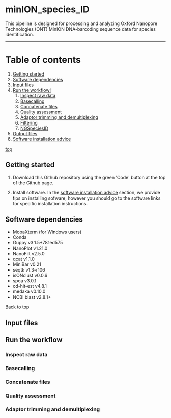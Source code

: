 # minION_species_ID

This pipeline is designed for processing and analyzing Oxford Nanopore Technologies (ONT) MinION DNA-barcoding sequence data for species identification. 

-------------
# Table of contents
1. [Getting started](#start)
2. [Software dependencies](#Dependencies)
3. [Input files](#inputs)
4. [Run the workflow!](#runpipe)
    1. [Inspect raw data](#raw)
    2. [Basecalling](#base)
    3. [Concatenate files](#cat)
    4. [Quality assessment](#qc)
    5. [Adaptor trimming and demultiplexing](#demult)
    6. [Filtering](#filt)
    7. [NGSpeciesID](#ngspeciesid)
5. [Output files](#outputs)
6. [Software installation advice](#installadvice)

[top](#top)

## Getting started <a name="start"></a>

1. Download this Github repository using the green 'Code' button at the top of the Github page. 

2. Install software. In the [software installation advice](#installadvice) section, we provide tips on installing sofware, however you should go to the software links for specific installation instructions.

## Software dependencies <a name="Dependencies"></a>
- MobaXterm (for Windows users)
- Conda
- Guppy v3.1.5+781ed575
- NanoPlot v1.21.0
- NanoFilt v2.5.0
- qcat v1.1.0
- MiniBar v0.21
- seqtk v1.3-r106
- isONclust v0.0.6
- spoa v3.0.1
- cd-hit-est v4.8.1
- medaka v0.10.0
- NCBI blast v2.8.1+

<a href="#top">Back to top</a>

## Input files <a name="inputs"></a>

## Run the workflow <a name="runpipe"></a>

### Inspect raw data <a name="raw"></a>

### Basecalling <a name="base"></a>

### Concatenate files <a name="cat"></a>

### Quality assessment <a name="qc"></a>

### Adaptor trimming and demultiplexing <a name="demult"></a>


